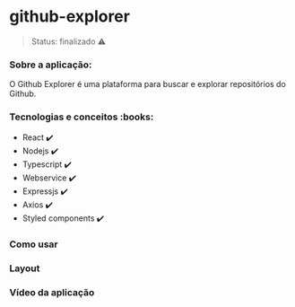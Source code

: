 # github-explorer
> Status: finalizado :warning:


<h3> Sobre a aplicação:</h3>

O Github Explorer é uma plataforma para buscar e explorar repositórios do Github.

<h3> Tecnologias e conceitos :books:</h3>

- React :heavy_check_mark:
- Nodejs :heavy_check_mark:
- Typescript :heavy_check_mark:
- Webservice :heavy_check_mark:
- Expressjs :heavy_check_mark:
- Axios :heavy_check_mark:
- Styled components :heavy_check_mark:

<h3>Como usar</h3>


<h3>Layout</h3>


<h3>Vídeo da aplicação</h3>


